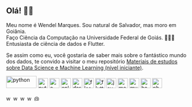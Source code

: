 <h2 align="left">Olá! 👋🏾 </h2>
<p>Meu nome é Wendel Marques. Sou natural de Salvador, mas moro em Goiânia. <br>
Faço Ciência da Computação na Universidade Federal de Goiás. 👨🏾‍💻 <br>
Entusiasta de ciência de dados e Flutter. <br>
</p>
  
<p>
Se assim como eu, você gostaria de saber mais sobre o fantástico mundo dos dados, te convido a visitar o meu repositório 
<a href="https://github.com/WendelMarques/materiais-de-estudos-sobre-data-science-deep-machine-learning/">Materiais de estudos sobre Data Science e Machine Learning (nível iniciante)</a>.</p>

<p align="left">
  <img src="https://upload.wikimedia.org/wikipedia/commons/thumb/e/ed/Pandas_logo.svg/512px-Pandas_logo.svg.png" alt="python" width="81.92" height="33.12"/>
  <img src="https://devicons.github.io/devicon/devicon.git/icons/python/python-original.svg" alt="python" width="27" height="27"/>
  <img src="https://devicons.github.io/devicon/devicon.git/icons/c/c-original.svg" alt="c" width="27" height="27"/> 
  <img src="https://devicons.github.io/devicon/devicon.git/icons/cplusplus/cplusplus-original.svg" alt="cplusplus" width="27" height="27"/> 
  <img src="https://www.vectorlogo.zone/logos/dartlang/dartlang-icon.svg" alt="dart" width="27" height="27"/> <img src="https://www.vectorlogo.zone/logos/pocoo_flask/pocoo_flask-icon.svg" alt="flask" width="27" height="27"/> <img src="https://www.vectorlogo.zone/logos/flutterio/flutterio-icon.svg" alt="flutter" width="27" height="27"/> 
  <img src="https://devicons.github.io/devicon/devicon.git/icons/java/java-original-wordmark.svg" alt="java" width="27" height="27"/> 
  <img src="https://devicons.github.io/devicon/devicon.git/icons/mongodb/mongodb-original-wordmark.svg" alt="mongodb" width="27" height="27"/> 
  <img src="https://devicons.github.io/devicon/devicon.git/icons/mysql/mysql-original-wordmark.svg" alt="mysql" width="27" height="27"/>   
  <img src="https://www.vectorlogo.zone/logos/apache_hadoop/apache_hadoop-icon.svg" alt="hadoop" width="27" height="27"/> 
  <img src="https://devicons.github.io/devicon/devicon.git/icons/photoshop/photoshop-plain.svg" alt="photoshop" width="27" height="27"/>   

  </p>

<p align="left">
<a href="https://twitter.com/wwwendel_" target="blank"><img align="center" src="https://cdn.jsdelivr.net/npm/simple-icons@3.0.1/icons/twitter.svg" alt="wwwendel_" height="15" width="15" /></a>
<a href="https://linkedin.com/in/wendelmarques" target="blank"><img align="center" src="https://cdn.jsdelivr.net/npm/simple-icons@3.0.1/icons/linkedin.svg" alt="wendelmarques" height="15" width="15" /></a>
<a href="https://kaggle.com/wendelmarques" target="blank"><img align="center" src="https://cdn.jsdelivr.net/npm/simple-icons@3.0.1/icons/kaggle.svg" alt="wendelmarques" height="15" width="15" /></a>
<a href="https://instagram.com/wwwendel" target="blank"><img align="center" src="https://cdn.jsdelivr.net/npm/simple-icons@3.0.1/icons/instagram.svg" alt="wwwendel" height="15" width="15" /></a>
<a href="https://medium.com/@wendelmarquesjs" target="blank"><img align="center" src="https://cdn.jsdelivr.net/npm/simple-icons@3.0.1/icons/medium.svg" alt="@wendelmarquesjs" height="15" width="15" /></a>
</p>

